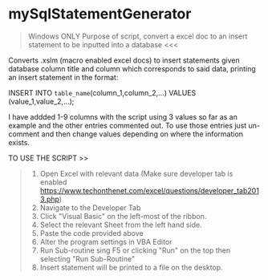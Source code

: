 # mySqlStatementGenerator
> Windows ONLY
>Purpose of script, convert a excel doc to an insert statement to be inputted into a database <<<

Converts .xslm (macro enabled excel docs) to insert statements given database column title and column which corresponds to said data, printing an insert statement in the format:

INSERT INTO `table_name`(column_1,column_2,...) VALUES (value_1,value_2,...);

I have addded 1-9 columns with the script using 3 values so far as an example and the other entries commented out. 
To use those entries just un-comment and then change values depending on where the information exists.


TO USE THE SCRIPT >>

>1. Open Excel with relevant data (Make sure developer tab is enabled https://www.techonthenet.com/excel/questions/developer_tab2013.php)
>2. Navigate to the Developer Tab
>3. Click "Visual Basic" on the left-most of the ribbon.
>4. Select the relevant Sheet from the left hand side.
>5. Paste the code provided above
>6. Alter the program settings in VBA Editor 
>7. Run Sub-routine sing F5 or clicking "Run" on the top then selecting "Run Sub-Routine"
>8. Insert statement will be printed to a file on the desktop.
